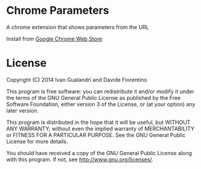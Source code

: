 Chrome Parameters
=================

A chrome extension that shows parameters from the URL

Install from [Google Chrome Web Store](https://chrome.google.com/webstore/detail/parameters-viewer/jcfdalmioobeifbpcgjghhaifimaeaca) 

License
=================
Copyright (C) 2014 Ivan Gualandri and Davide Fiorentino

This program is free software: you can redistribute it and/or modify
it under the terms of the GNU General Public License as published by
the Free Software Foundation, either version 3 of the License, or
(at your option) any later version.

This program is distributed in the hope that it will be useful,
but WITHOUT ANY WARRANTY; without even the implied warranty of
MERCHANTABILITY or FITNESS FOR A PARTICULAR PURPOSE.  See the
GNU General Public License for more details.

You should have received a copy of the GNU General Public License
along with this program.  If not, see <http://www.gnu.org/licenses/>.
